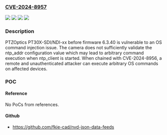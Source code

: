 ### [CVE-2024-8957](https://cve.mitre.org/cgi-bin/cvename.cgi?name=CVE-2024-8957)
![](https://img.shields.io/static/v1?label=Product&message=PT30X-NDI&color=blue)
![](https://img.shields.io/static/v1?label=Product&message=PT30X-SDI&color=blue)
![](https://img.shields.io/static/v1?label=Version&message=0%3C%206.3.40%20&color=brighgreen)
![](https://img.shields.io/static/v1?label=Vulnerability&message=CWE-78%20Improper%20Neutralization%20of%20Special%20Elements%20used%20in%20an%20OS%20Command%20('OS%20Command%20Injection')&color=brighgreen)

### Description

PTZOptics PT30X-SDI/NDI-xx before firmware 6.3.40 is vulnerable to an OS command injection issue. The camera does not sufficiently validate the ntp_addr configuration value which may lead to arbitrary command execution when ntp_client is started. When chained with CVE-2024-8956, a remote and unauthenticated attacker can execute arbitrary OS commands on affected devices.

### POC

#### Reference
No PoCs from references.

#### Github
- https://github.com/fkie-cad/nvd-json-data-feeds

